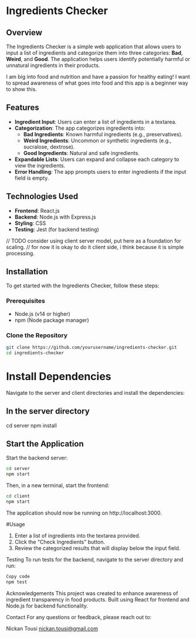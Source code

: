 # Ingredients Checker

## Overview

The Ingredients Checker is a simple web application that allows users to input a list of ingredients and categorize them into three categories: **Bad**, **Weird**, and **Good**. The application helps users identify potentially harmful or unnatural ingredients in their products.

I am big into food and nutrition and have a passion for healthy eating! I want to spread awareness of what goes into food and this app is a beginner way to show this.

## Features

- **Ingredient Input**: Users can enter a list of ingredients in a textarea.
- **Categorization**: The app categorizes ingredients into:
  - **Bad Ingredients**: Known harmful ingredients (e.g., preservatives).
  - **Weird Ingredients**: Uncommon or synthetic ingredients (e.g., sucralose, dextrose).
  - **Good Ingredients**: Natural and safe ingredients.
- **Expandable Lists**: Users can expand and collapse each category to view the ingredients.
- **Error Handling**: The app prompts users to enter ingredients if the input field is empty.

## Technologies Used

- **Frontend**: React.js
- **Backend**: Node.js with Express.js
- **Styling**: CSS
- **Testing**: Jest (for backend testing)

// TODO consider using client server model, put here as a foundation for scaling. 
// for now it is okay to do it client side, i think because it is simple processing.


## Installation

To get started with the Ingredients Checker, follow these steps:

### Prerequisites

- Node.js (v14 or higher)
- npm (Node package manager)

### Clone the Repository

```bash
git clone https://github.com/yourusername/ingredients-checker.git
cd ingredients-checker
```
# Install Dependencies
Navigate to the server and client directories and install the dependencies:
## In the server directory
cd server
npm install

## Start the Application
Start the backend server:

```bash
cd server
npm start
```
Then, in a new terminal, start the frontend:

```bash
cd client
npm start
```
The application should now be running on http://localhost:3000.

#Usage
1. Enter a list of ingredients into the textarea provided.
2. Click the "Check Ingredients" button.
3. Review the categorized results that will display below the input field.

Testing
To run tests for the backend, navigate to the server directory and run:

```bash
Copy code
npm test
```

Acknowledgements
This project was created to enhance awareness of ingredient transparency in food products.
Built using React for frontend and Node.js for backend functionality.

Contact
For any questions or feedback, please reach out to:

Nickan Tousi
nickan.tousi@gmail.com

